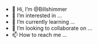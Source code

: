 - 👋 Hi, I’m @Billshimmer
- 👀 I’m interested in ...
- 🌱 I’m currently learning ...
- 💞️ I’m looking to collaborate on ...
- 📫 How to reach me ...

<!---
Billshimmer/Billshimmer is a ✨ special ✨ repository because its `README.md` (this file) appears on your GitHub profile.
You can click the Preview link to take a look at your changes.
--->
